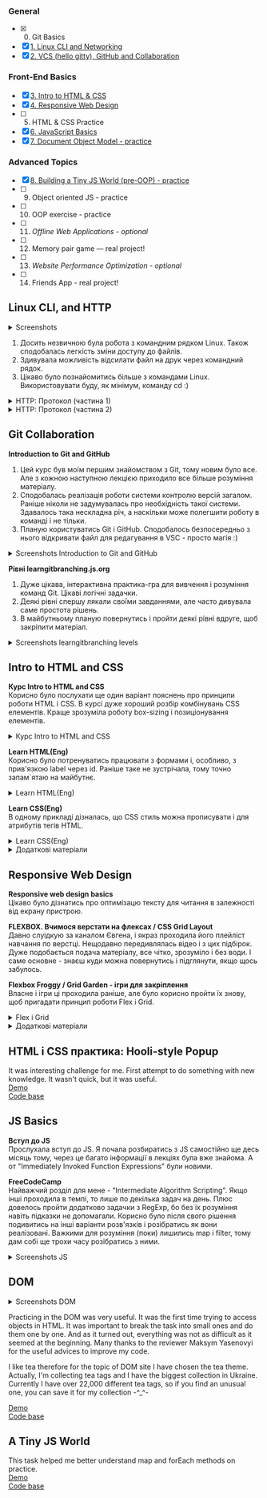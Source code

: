 ### General
- [x] 0. Git Basics
- [x] [1. Linux CLI and Networking](#linux-cli-and-http)
- [x] [2. VCS (hello gitty), GitHub and Collaboration](#git-collaboration)

### Front-End Basics
- [x] [3. Intro to HTML & CSS](#intro-to-html-and-css)
- [x] [4. Responsive Web Design](#responsive-web-design)
- [ ] 5. HTML & CSS Practice
- [x] [6. JavaScript Basics](#js-basics)
- [x] [7. Document Object Model - practice](#dom)
  
### Advanced Topics
- [x] [8. Building a Tiny JS World (pre-OOP) - practice](#a-tiny-js-world)
- [ ] 9. Object oriented JS - practice
- [ ] 10. OOP exercise - practice
- [ ] 11. *Offline Web Applications - optional*
- [ ] 12. Memory pair game — real project!
- [ ] 13. *Website Performance Optimization - optional*
- [ ] 14. Friends App - real project!

## Linux CLI, and HTTP
<details>
  <summary>Screenshots</summary>
  
![Quiz 1](https://github.com/Yanyshpolska/kottans-frontend/blob/main/task_linux_cli/Linux_quiz_1.jpg)
![Quiz 2](https://github.com/Yanyshpolska/kottans-frontend/blob/main/task_linux_cli/Linux_quiz_2.jpg)
![Quiz 3](https://github.com/Yanyshpolska/kottans-frontend/blob/main/task_linux_cli/Linux_quiz_3.jpg)
![Quiz 4](https://github.com/Yanyshpolska/kottans-frontend/blob/main/task_linux_cli/Linux_quiz_4.jpg)
</details>

1. Досить незвичною була робота з командним рядком Linux. Також сподобалась легкість зміни доступу до файлів.
2. Здивувала можливість відсилати файл на друк через командний рядок.
3. Цікаво було познайомитись більше з командами Linux. Використовувати буду, як мінімум, команду cd :)

<details>
  <summary>HTTP: Протокол (частина 1)</summary>
  
1. Новим був принцип роботи цього протоколу і його методи.<br>
2. Ознайомившись з кодами станів, тепер більше розумію помилку 404.<br>
3. Планую використовувати знання того як це працює вкупі, а в разі необхідності, буду поглиблювати свої знання. 
</details>

<details>
  <summary>HTTP: Протокол (частина 2)</summary>
  
1. Цікаво було дізнатись більше про реалізацію з'єднань, автентифікацію та гешування.<br>
2. Здивувала можливість керування кешуванням контенту і зі сторони сервера і клієнтом.<br>
3. Загалом, обидві частини статті систематизували і поглибили знання про протокол HTTP.
</details>

## Git Collaboration

**Introduction to Git and GitHub**<br>
1. Цей курс був моїм першим знайомством з Git, тому новим було все. Але з кожною наступною лекцією приходило все більше розуміння матеріалу.
2. Сподобалась реалізація роботи системи контролю версій загалом. Раніше ніколи не задумувалась про необхідність такої системи. Здавалось така нескладна річ, а наскільки може полегшити роботу в команді і не тільки.
3. Планую користуватись Git і GitHub. Сподобалось безпосередньо з нього відкривати файл для редагування в VSC - просто магія :)

<details>
  <summary>Screenshots Introduction to Git and GitHub</summary>
  
![Week 3](https://github.com/Yanyshpolska/kottans-frontend/blob/main/task_git_collaboration/week_3.jpg)
![Week 4](https://github.com/Yanyshpolska/kottans-frontend/blob/main/task_git_collaboration/week_4.jpg)
</details>

**Рівні  learngitbranching.js.org**<br>
1. Дуже цікава, інтерактивна практика-гра для вивчення і розуміння команд Git. Цікаві логічні задачки.
2. Деякі рівні спершу лякали своїми завданнями, але часто дивувала саме простота рішень.
3. В майбутньому планую повернутись і пройти деякі рівні вдруге, щоб закріпити матеріал.

<details>
  <summary>Screenshots learngitbranching levels</summary>
  
![Learngit 1](https://github.com/Yanyshpolska/kottans-frontend/blob/main/task_git_collaboration/learngit_1.jpg)
![Learngit 2](https://github.com/Yanyshpolska/kottans-frontend/blob/main/task_git_collaboration/learngit_2.jpg)
</details>

## Intro to HTML and CSS
**Курс Intro to HTML and CSS**<br>
Корисно було послухати ще один варіант пояснень про принципи роботи HTML і CSS. В курсі дуже хороший розбір комбінувань CSS елементів. Краще зрозуміла роботу box-sizing і позиціонування елементів.

<details>
  <summary>Курс Intro to HTML and CSS</summary> 
  
![HTML](https://github.com/Yanyshpolska/kottans-frontend/blob/main/task_html_css_intro/Week_1_HTML.jpg)
![CSS](https://github.com/Yanyshpolska/kottans-frontend/blob/main/task_html_css_intro/Week_2_CSS.jpg)
</details>

**Learn HTML(Eng)**<br>
Корисно було потренуватись працювати з формами і, особливо, з прив'язкою label через id. Раніше таке не зустрічала, тому точно запам`ятаю на майбутнє.

<details>
  <summary>Learn HTML(Eng)</summary> 
  
![Learn_HTML](https://github.com/Yanyshpolska/kottans-frontend/blob/main/task_html_css_intro/Learn_HTML.jpg)
</details>

**Learn CSS(Eng)**<br>
В одному прикладі дізналась, що CSS стиль можна прописувати і для атрибутів тегів HTML. 

<details>
  <summary>Learn CSS(Eng)</summary> 
  
![Learn_HTML](https://github.com/Yanyshpolska/kottans-frontend/blob/main/task_html_css_intro/Learn_CSS.jpg)
</details>

<details>
  <summary>Додаткові матеріали</summary>
  
- [x] HTML уроки (з 3 по 7 відео)
- [x] CSS уроки (з 9 по 15 відео)
- [x] Intro to HTML @github
- [x] Can't Unsee - brilliant and useful challenge
- [x] Publish your static web site using GitHub Pages
</details>

## Responsive Web Design

**Responsive web design basics**<br>
Цікаво було дізнатись про оптимізацю тексту для читання в залежності від екрану пристрою.

**FLEXBOX. Вчимося верстати на флексах / CSS Grid Layout**<br>
Давно слуідкую за каналом Євгена, і якраз проходила його плейліст навчання по верстці. Нещодавно передивлялась відео і з цих підбірок. Дуже подобається подача матеріалу, все чітко, зрозуміло і без води. І саме основне - знаєш куди можна повернутись і підглянути, якщо щось забулось.

**Flexbox Froggy / Grid Garden - ігри для закріплення**<br>
Власне і ігри ці проходила раніше, але було корисно пройти їх знову, щоб пригадати принцип роботи Flex і Grid.

<details>
  <summary>Flex і Grid</summary> 
  
![Flex](https://github.com/Yanyshpolska/kottans-frontend/blob/main/task_responsive_web_design/Flex.jpg)
![Grid](https://github.com/Yanyshpolska/kottans-frontend/blob/main/task_responsive_web_design/Grid.jpg)
</details>

<details>
  <summary>Додаткові матеріали</summary>
  
- [x] Specificity
- [x] Specificity calculator
- [x] 11 things I learned reading the flexbox spec
- [x] Flexbox Zombies (game) - дуже корисна гра, для розуміння роботи flex і запам'ятовування команд. 
- [x] HiDPI Screens and Web Development
</details>

## HTML і CSS практика: Hooli-style Popup

It was interesting challenge for me. First attempt to do something with new knowledge. It wasn't quick, but it was useful.<br>
[Demo](https://yanyshpolska.github.io/HWPopup/)<br>
[Code base](https://github.com/Yanyshpolska/HWPopup)

## JS Basics

**Вступ до JS**<br>
Прослухала вступ до JS. Я почала розбиратись з JS самостійно ще десь місяць тому, через це багато інформації в лекціях була вже знайома. А от "Immediately Invoked Function Expressions" були новими.

**FreeCodeCamp**<br>
Найважчий розділ для мене - "Intermediate Algorithm Scripting". Якщо інші проходила в темпі, то лише по декілька задач на день. Плюс довелось пройти додатково задачки з RegExp, бо без їх розуміння навіть підказки не допомагали. Корисно було після свого рішення подивитись на інші варіанти розв'язків і розібратись як вони реалізовані. Важкими для розуміння (поки) лишились map і filter, тому дам собі ще трохи часу розібратись з ними. 

<details>
  <summary>Screenshots JS</summary> 
  
![Coursera](https://github.com/Yanyshpolska/kottans-frontend/blob/main/task_js_basics/Week_4_JS.png)
![Basic JavaScript](https://github.com/Yanyshpolska/kottans-frontend/blob/main/task_js_basics/Basic_JavaScript.png)
![ES6](https://github.com/Yanyshpolska/kottans-frontend/blob/main/task_js_basics/ES6.png) 
![Basic Data Structures](https://github.com/Yanyshpolska/kottans-frontend/blob/main/task_js_basics/Basic_Data_Structures.png)  
![Basic Algorithm Scripting](https://github.com/Yanyshpolska/kottans-frontend/blob/main/task_js_basics/Basic_Algorithm_Scripting.png) 
![Functional Programming](https://github.com/Yanyshpolska/kottans-frontend/blob/main/task_js_basics/Functional_Programming.png) 
![Intermediate Algorithm Scripting](https://github.com/Yanyshpolska/kottans-frontend/blob/main/task_js_basics/Intermediate_Algorithm_Scripting.png)   
</details>

## DOM

<details>
  <summary>Screenshots DOM</summary> 
  
![Coursera](https://github.com/Yanyshpolska/kottans-frontend/blob/main/task_js_dom/Week_5_DOM.png) 
![Intermediate Algorithm Scripting](https://github.com/Yanyshpolska/kottans-frontend/blob/main/task_js_dom/Intermediate_Algorithm_Scripting.png)   
</details>

Practicing in the DOM was very useful. It was the first time trying to access objects in HTML. It was important to break the task into small ones and do them one by one. And as it turned out, everything was not as difficult as it seemed at the beginning. Many thanks to the reviewer Maksym Yasenovyi for the useful advices to improve my code.<br>

I like tea therefore for the topic of DOM site I have chosen the tea theme.<br>
Actually, I'm collecting tea tags and I have the biggest collection in Ukraine. Currently I have over 22,000 different tea tags, so if you find an unusual one, you can save it for my collection -^_^- <br>

[Demo](https://yanyshpolska.github.io/DOM/)<br>
[Code base](https://github.com/Yanyshpolska/DOM)

## A Tiny JS World
This task helped me better understand map and forEach methods on practice.<br>
[Demo](https://yanyshpolska.github.io/a-tiny-JS-world/)<br>
[Code base](https://github.com/Yanyshpolska/a-tiny-JS-world)
